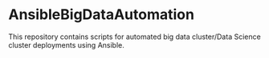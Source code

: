 # AnsibleBigDataAutomation
This repository contains scripts for automated big data cluster/Data Science cluster deployments using Ansible.
